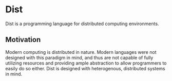 # Dist
Dist is a programming language for distributed computing environments.


## Motivation
Modern computing is distributed in nature.  Modern languages were not designed with this paradigm in mind, and thus are not capable of fully utilizing resources and providing ample abstraction to allow programmers to easily do so either.  Dist is designed with heterogenous, distributed systems in mind.


